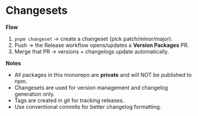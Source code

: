 # Changesets

**Flow**

1. `pnpm changeset` → create a changeset (pick patch/minor/major).
2. Push → the Release workflow opens/updates a **Version Packages** PR.
3. Merge that PR → versions + changelogs update automatically.

**Notes**

- All packages in this monorepo are **private** and will NOT be published to npm.
- Changesets are used for version management and changelog generation only.
- Tags are created in git for tracking releases.
- Use conventional commits for better changelog formatting.
